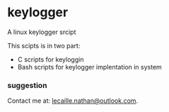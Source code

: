# keylogger
A linux keylogger srcipt

This scipts is in two part:
- C scripts for keyloggin
- Bash scripts for keylogger implentation in system

### suggestion
  Contact me at: lecaille.nathan@outlook.com.
